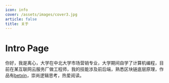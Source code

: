 ```yaml
---
icon: info
cover: /assets/images/cover3.jpg
article: false
title: 关于
---
```


# Intro Page

你好，我是离心，大学在中北大学市场营销专业，大学期间自学了计算机编程，目前在某互联网云服务厂做工程师，我的技能涉及前后端，熟悉区块链底层原理，作品有[betxin](https://betxin.one)，崇尚逻辑思考，热爱阅读。


